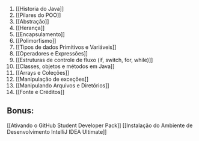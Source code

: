 1. [[Historia do Java]]
2. [[Pilares do POO]]
3. [[Abstração]]
4. [[Herança]]
5. [[Encapsulamento]]
6. [[Polimorfismo]]
7. [[Tipos de dados Primitivos e Variáveis]]
8. [[Operadores e Expressões]]
9. [[Estruturas de controle de fluxo (if, switch, for, while)]]
10. [[Classes, objetos e métodos em Java]]
11. [[Arrays e Coleções]]
12. [[Manipulação de exceções]]
13. [[Manipulando Arquivos e Diretórios]]
14. [[Fonte e Créditos]]

## Bonus:
[[Ativando o GitHub Student Developer Pack]]
[[Instalação do Ambiente de Desenvolvimento IntelliJ IDEA Ultimate]]